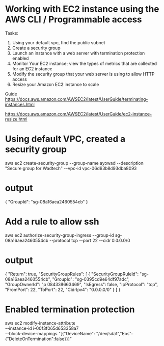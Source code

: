 # Working with EC2 instance using the AWS CLI / Programmable access

Tasks:

1. Using your default vpc, find the public subnet
2. Create a security group
3. Launch an instance with a web server with termination protection enabled
4. Monitor Your EC2 instance; view the types of metrics that are collected for an EC2 instance
5. Modify the security group that your web server is using to allow HTTP access
6. Resize your Amazon EC2 instance to scale


Guide
https://docs.aws.amazon.com/AWSEC2/latest/UserGuide/terminating-instances.html


https://docs.aws.amazon.com/AWSEC2/latest/UserGuide/ec2-instance-resize.html

# Using default VPC, created a security group

aws ec2 create-security-group
--group-name ayowad
--description "Secure group for Wadtech"
--vpc-id vpc-06d93b8d93dba8093

# output
{
    "GroupId": "sg-08a16aea2460554cb"
}

# Add a rule to allow ssh
aws ec2 authorize-security-group-ingress
--group-id sg-08a16aea2460554cb
--protocol tcp --port 22 --cidr 0.0.0.0/0




# output

{
    "Return": true,
    "SecurityGroupRules": [
        {
            "SecurityGroupRuleId": "sg-08a16aea2460554cb",
            "GroupId": "sg-0395cd9e64df97adc",
            "GroupOwnerId": "p	084338663469",
            "IsEgress": false,
            "IpProtocol": "tcp",
            "FromPort": 22,
            "ToPort": 22,
            "CidrIpv4": "0.0.0.0/0"
        }
    ]
}


# Enabled termination protection
aws ec2 modify-instance-attribute \
  --instance-id i-00f3f065d653358a7 \
  --block-device-mappings "[{\"DeviceName\": \"/dev/sda1\",\"Ebs\":{\"DeleteOnTermination\":false}}]"                                                               
